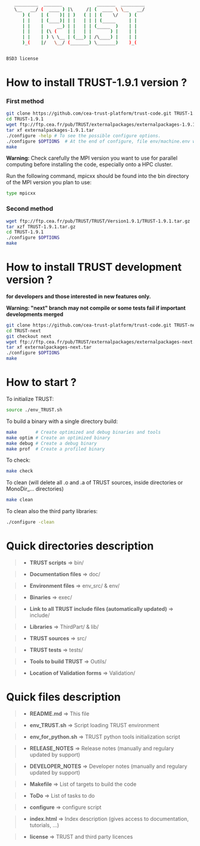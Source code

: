 
```sh
   _________  _______             _______  _________   
   \__   __/ (  ____ ) |\     /| (  ____ \ \__   __/   
      ) (    | (    )| | )   ( | | (    \/    ) (      
      | |    | (____)| | |   | | | (_____     | |      
      | |    |     __) | |   | | (_____  )    | |      
      | |    | (\ (    | |   | |       ) |    | |      
      | |    | ) \ \__ | (___) | /\____) |    | |      
      )_(    |/   \__/ (_______) \_______)    )_(      


BSD3 license

```

# **How to install TRUST-1.9.1 version ?**

### **First method**

```bash
git clone https://github.com/cea-trust-platform/trust-code.git TRUST-1.9.1
cd TRUST-1.9.1
wget ftp://ftp.cea.fr/pub/TRUST/externalpackages/externalpackages-1.9.1.tar
tar xf externalpackages-1.9.1.tar
./configure -help # To see the possible configure options.
./configure $OPTIONS  # At the end of configure, file env/machine.env will be created. You can then edit it and some others (env/make.linux*) to change some default values.
make
```

**Warning:** Check carefully the MPI version you want to use for parallel computing before installing the code, especially onto a HPC cluster.

Run the following command, mpicxx should be found into the bin directory of the MPI version you plan to use:

```bash
type mpicxx
```

### **Second method**

```bash
wget ftp://ftp.cea.fr/pub/TRUST/TRUST/Version1.9.1/TRUST-1.9.1.tar.gz
tar xzf TRUST-1.9.1.tar.gz
cd TRUST-1.9.1
./configure $OPTIONS
make
```

# **How to install TRUST development version  ?**
**for developers and those interested in new features only.**

**Warning: "next" branch may not compile or some tests fail if important developments merged**

```bash
git clone https://github.com/cea-trust-platform/trust-code.git TRUST-next
cd TRUST-next
git checkout next
wget ftp://ftp.cea.fr/pub/TRUST/externalpackages/externalpackages-next.tar
tar xf externalpackages-next.tar
./configure $OPTIONS 
make
```

# **How to start ?**

To initialize TRUST:

```bash
source ./env_TRUST.sh
```

To build a binary with a single directory build:

```bash
make       # Create optimized and debug binaries and tools
make optim # Create an optimized binary
make debug # Create a debug binary
make prof  # Create a profiled binary
```

To check:

```bash
make check
```

To clean (will delete all .o and .a of TRUST sources, inside directories or MonoDir_... directories)

```bash
make clean
```

To clean also the third party libraries:

```bash
./configure -clean
```

# **Quick directories description**

> - **TRUST scripts** => bin/

> - **Documentation files** => doc/

> - **Environment files** => env_src/ & env/

> - **Binaries** => exec/

> - **Link to all TRUST include files (automatically updated)** => include/

> - **Libraries** => ThirdPart/ & lib/

> - **TRUST sources** => src/

> - **TRUST tests** => tests/

> - **Tools to build TRUST** => Outils/

> - **Location of Validation forms** => Validation/


# **Quick files description**

> - **README.md**			=> This file

> - **env_TRUST.sh**		=> Script loading TRUST environment

> - **env_for_python.sh**	=> TRUST python tools initialization script

> - **RELEASE_NOTES**		=> Release notes (manually and regulary updated by support)

> - **DEVELOPER_NOTES**		=> Developer notes (manually and regulary updated by support)

> - **Makefile**			=>	List of targets to build the code

> - **ToDo**				=> List of tasks to do

> - **configure**			=> configure script

> - **index.html**			=> Index description (gives access to documentation, tutorials, ...)

> - **license**				=> TRUST and third party licences


